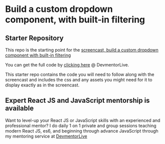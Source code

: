 # Build a custom dropdown component, with built-in filtering

## Starter Repository

This repo is the starting point for the [screencast, build a custom dropdown component with built-in filtering](https://)

You can get the full code by [clicking here](https://) @ DevmentorLive.

This starter repo contains the code you will need to follow along with the screencast and includes the css and any assets you might need for it to display exactly as in the screencast.

## Expert React JS and JavaScript mentorship is available

Want to level-up your React JS or JavaScript skills with an experienced and professional mentor? I do daily 1 on 1 private and group sessions teaching modern React JS, es6, and beginning through advance JavaScript through my mentoring service at [DevmentorLive](https://devmentor.live/?utm_source=github&utm_medium=readme&utm_campaign=custom-dropdown-w-filtering)
